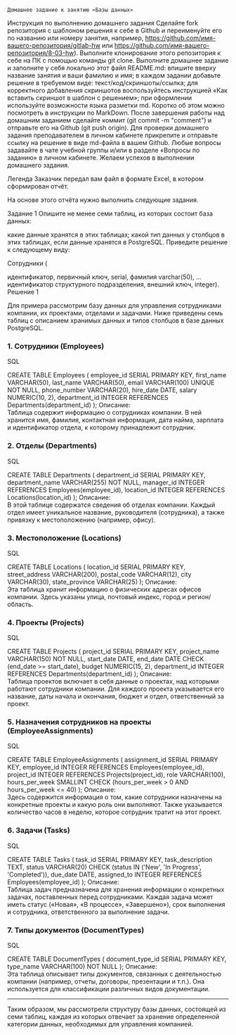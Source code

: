                                                                                                       Домашнее задание к занятию «Базы данных»
Инструкция по выполнению домашнего задания
Сделайте fork репозитория c шаблоном решения к себе в Github и переименуйте его по названию или номеру занятия, например, https://github.com/имя-вашего-репозитория/gitlab-hw или https://github.com/имя-вашего-репозитория/8-03-hw).
Выполните клонирование этого репозитория к себе на ПК с помощью команды git clone.
Выполните домашнее задание и заполните у себя локально этот файл README.md:
впишите вверху название занятия и ваши фамилию и имя;
в каждом задании добавьте решение в требуемом виде: текст/код/скриншоты/ссылка;
для корректного добавления скриншотов воспользуйтесь инструкцией «Как вставить скриншот в шаблон с решением»;
при оформлении используйте возможности языка разметки md. Коротко об этом можно посмотреть в инструкции по MarkDown.
После завершения работы над домашним заданием сделайте коммит (git commit -m "comment") и отправьте его на Github (git push origin).
Для проверки домашнего задания преподавателем в личном кабинете прикрепите и отправьте ссылку на решение в виде md-файла в вашем Github.
Любые вопросы задавайте в чате учебной группы и/или в разделе «Вопросы по заданию» в личном кабинете.
Желаем успехов в выполнении домашнего задания.

Легенда
Заказчик передал вам файл в формате Excel, в котором сформирован отчёт.

На основе этого отчёта нужно выполнить следующие задания.

Задание 1
Опишите не менее семи таблиц, из которых состоит база данных:

какие данные хранятся в этих таблицах;
какой тип данных у столбцов в этих таблицах, если данные хранятся в PostgreSQL.
Приведите решение к следующему виду:

Сотрудники (

идентификатор, первичный ключ, serial,
фамилия varchar(50),
...
идентификатор структурного подразделения, внешний ключ, integer).
Решение 1

Для примера рассмотрим базу данных для управления сотрудниками компании, их проектами, отделами и задачами. Ниже приведены семь таблиц с описанием хранимых данных и типов столбцов в базе данных PostgreSQL.

### 1. Сотрудники (Employees)
SQL

CREATE TABLE Employees (
    employee_id SERIAL PRIMARY KEY,
    first_name VARCHAR(50),
    last_name VARCHAR(50),
    email VARCHAR(100) UNIQUE NOT NULL,
    phone_number VARCHAR(20),
    hire_date DATE,
    salary NUMERIC(10, 2),
    department_id INTEGER REFERENCES Departments(department_id)
);
Описание:  
Таблица содержит информацию о сотрудниках компании. В ней хранится имя, фамилия, контактная информация, дата найма, зарплата и идентификатор отдела, к которому принадлежит сотрудник.

### 2. Отделы (Departments)
SQL

CREATE TABLE Departments (
    department_id SERIAL PRIMARY KEY,
    department_name VARCHAR(255) NOT NULL,
    manager_id INTEGER REFERENCES Employees(employee_id),
    location_id INTEGER REFERENCES Locations(location_id)
);
Описание:  
В этой таблице содержатся сведения об отделах компании. Каждый отдел имеет уникальное название, руководителя (сотрудника), а также привязку к местоположению (например, офису).

### 3. Местоположение (Locations)
SQL

CREATE TABLE Locations (
    location_id SERIAL PRIMARY KEY,
    street_address VARCHAR(200),
    postal_code VARCHAR(12),
    city VARCHAR(30),
    state_province VARCHAR(25)
);
Описание:  
Эта таблица хранит информацию о физических адресах офисов компании. Здесь указаны улица, почтовый индекс, город и регион/область.

### 4. Проекты (Projects)
SQL

CREATE TABLE Projects (
    project_id SERIAL PRIMARY KEY,
    project_name VARCHAR(150) NOT NULL,
    start_date DATE,
    end_date DATE CHECK (end_date >= start_date),
    budget NUMERIC(15, 2),
    department_id INTEGER REFERENCES Departments(department_id)
);
Описание:   
Таблица проектов включает в себя данные о проектах, над которыми работают сотрудники компании. Для каждого проекта указывается его название, даты начала и окончания, бюджет и отдел, ответственный за проект.

### 5. Назначения сотрудников на проекты (EmployeeAssignments)
SQL

CREATE TABLE EmployeeAssignments (
    assignment_id SERIAL PRIMARY KEY,
    employee_id INTEGER REFERENCES Employees(employee_id),
    project_id INTEGER REFERENCES Projects(project_id),
    role VARCHAR(100),
    hours_per_week SMALLINT CHECK (hours_per_week > 0 AND hours_per_week <= 40)
);
Описание:  
Здесь содержится информация о том, какие сотрудники назначены на конкретные проекты и какую роль они выполняют. Также указывается количество часов в неделю, которое сотрудник тратит на этот проект.

### 6. Задачи (Tasks)
SQL

CREATE TABLE Tasks (
    task_id SERIAL PRIMARY KEY,
    task_description TEXT,
    status VARCHAR(20) CHECK (status IN ('New', 'In Progress', 'Completed')),
    due_date DATE,
    assigned_to INTEGER REFERENCES Employees(employee_id)
);
Описание:    
Таблица задач предназначена для хранения информации о конкретных задачах, поставленных перед сотрудниками. Каждая задача может иметь статус («Новая», «В процессе», «Завершено»), срок выполнения и сотрудника, ответственного за выполнение задачи.

### 7. Типы документов (DocumentTypes)
SQL

CREATE TABLE DocumentTypes (
    document_type_id SERIAL PRIMARY KEY,
    type_name VARCHAR(100) NOT NULL
);
Описание:  
Эта таблица описывает типы документов, связанных с деятельностью компании (например, отчеты, договоры, презентации и т.п.). Она используется для классификации различных видов документации.

---

Таким образом, мы рассмотрели структуру базы данных, состоящей из семи таблиц, каждая из которых отвечает за хранение определенной категории данных, необходимых для управления компанией.
